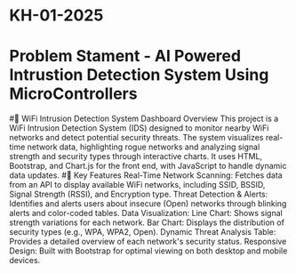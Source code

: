 # KH-01-2025
# Problem Stament - AI Powered Intrustion Detection System Using MicroControllers
#📡 WiFi Intrusion Detection System Dashboard
Overview
This project is a WiFi Intrusion Detection System (IDS) designed to monitor nearby WiFi networks and detect potential security threats. The system visualizes real-time network data, highlighting rogue networks and analyzing signal strength and security types through interactive charts. It uses HTML, Bootstrap, and Chart.js for the front end, with JavaScript to handle dynamic data updates.
#🎯 Key Features
Real-Time Network Scanning: Fetches data from an API to display available WiFi networks, including SSID, BSSID, Signal Strength (RSSI), and Encryption type.
Threat Detection & Alerts: Identifies and alerts users about insecure (Open) networks through blinking alerts and color-coded tables.
Data Visualization:
Line Chart: Shows signal strength variations for each network.
Bar Chart: Displays the distribution of security types (e.g., WPA, WPA2, Open).
Dynamic Threat Analysis Table: Provides a detailed overview of each network's security status.
Responsive Design: Built with Bootstrap for optimal viewing on both desktop and mobile devices.
